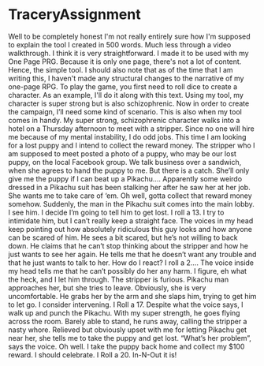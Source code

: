 # TraceryAssignment
Well to be completely honest I'm not really entirely sure how I'm supposed to explain the tool I created in 500 words. Much less through a video walkthrough. I think it is very straightforward. I made it to be used with my One Page PRG. Because it is only one page, there's not a lot of content. Hence, the simple tool. I should also note that as of the time that I am writing this, I haven't made any structural changes to the narrative of my one-page RPG. To play the game, you first need to roll dice to create a character. As an example, I'll do it along with this text. Using my tool, my character is super strong but is also schizophrenic. Now in order to create the campaign, I’ll need some kind of scenario. This is also when my tool comes in handy. My super strong, schizophrenic character walks into a hotel on a Thursday afternoon to meet with a stripper. Since no one will hire me because of my mental instability, I do odd jobs. This time I am looking for a lost puppy and I intend to collect the reward money. The stripper who I am supposed to meet posted a photo of a puppy, who may be our lost puppy, on the local Facebook group. We talk business over a sandwich, when she agrees to hand the puppy to me. But there is a catch. She’ll only give me the puppy if I can beat up a Pikachu…. Apparently some weirdo dressed in a Pikachu suit has been stalking her after he saw her at her job. She wants me to take care of ‘em. Oh well, gotta collect that reward money somehow. Suddenly, the man in the Pikachu suit comes into the main lobby. I see him. I decide I’m going to tell him to get lost. I roll a 13. I try to intimidate him, but I can’t really keep a straight face. The voices in my head keep pointing out how absolutely ridiculous this guy looks and how anyone can be scared of him. He sees a bit scared, but he’s not willing to back down. He claims that he can’t stop thinking about the stripper and how he just wants to see her again. He tells me that he doesn’t want any trouble and that he just wants to talk to her. How do I react? I roll a 2…. The voice inside my head tells me that he can’t possibly do her any harm. I figure, eh what the heck, and I let him through. The stripper is furious. Pikachu man approaches her, but she tries to leave. Obviously, she is very uncomfortable. He grabs her by the arm and she slaps him, trying to get him to let go. I consider intervening. I Roll a 17. Despite what the voice says, I walk up and punch the Pikachu. With my super strength, he goes flying across the room. Barely able to stand, he runs away, calling the stripper a nasty whore. Relieved but obviously upset with me for letting Pikachu get near her, she tells me to take the puppy and get lost. “What’s her problem”, says the voice. Oh well. I take the puppy back home and collect my $100 reward. I should celebrate. I Roll a 20. In-N-Out it is!
